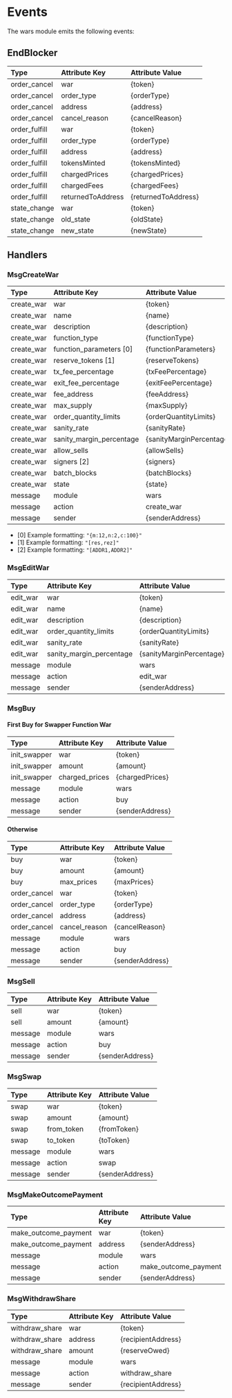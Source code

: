 # Events

The wars module emits the following events:

## EndBlocker

| Type | Attribute Key | Attribute Value |
| :--- | :--- | :--- |
| order\_cancel | war | {token} |
| order\_cancel | order\_type | {orderType} |
| order\_cancel | address | {address} |
| order\_cancel | cancel\_reason | {cancelReason} |
| order\_fulfill | war | {token} |
| order\_fulfill | order\_type | {orderType} |
| order\_fulfill | address | {address} |
| order\_fulfill | tokensMinted | {tokensMinted} |
| order\_fulfill | chargedPrices | {chargedPrices} |
| order\_fulfill | chargedFees | {chargedFees} |
| order\_fulfill | returnedToAddress | {returnedToAddress} |
| state\_change | war | {token} |
| state\_change | old\_state | {oldState} |
| state\_change | new\_state | {newState} |

## Handlers

### MsgCreateWar

| Type | Attribute Key | Attribute Value |
| :--- | :--- | :--- |
| create\_war | war | {token} |
| create\_war | name | {name} |
| create\_war | description | {description} |
| create\_war | function\_type | {functionType} |
| create\_war | function\_parameters \[0\] | {functionParameters} |
| create\_war | reserve\_tokens \[1\] | {reserveTokens} |
| create\_war | tx\_fee\_percentage | {txFeePercentage} |
| create\_war | exit\_fee\_percentage | {exitFeePercentage} |
| create\_war | fee\_address | {feeAddress} |
| create\_war | max\_supply | {maxSupply} |
| create\_war | order\_quantity\_limits | {orderQuantityLimits} |
| create\_war | sanity\_rate | {sanityRate} |
| create\_war | sanity\_margin\_percentage | {sanityMarginPercentage} |
| create\_war | allow\_sells | {allowSells} |
| create\_war | signers \[2\] | {signers} |
| create\_war | batch\_blocks | {batchBlocks} |
| create\_war | state | {state} |
| message | module | wars |
| message | action | create\_war |
| message | sender | {senderAddress} |

* \[0\] Example formatting: `"{m:12,n:2,c:100}"`
* \[1\] Example formatting: `"[res,rez]"`
* \[2\] Example formatting: `"[ADDR1,ADDR2]"`

### MsgEditWar

| Type | Attribute Key | Attribute Value |
| :--- | :--- | :--- |
| edit\_war | war | {token} |
| edit\_war | name | {name} |
| edit\_war | description | {description} |
| edit\_war | order\_quantity\_limits | {orderQuantityLimits} |
| edit\_war | sanity\_rate | {sanityRate} |
| edit\_war | sanity\_margin\_percentage | {sanityMarginPercentage} |
| message | module | wars |
| message | action | edit\_war |
| message | sender | {senderAddress} |

### MsgBuy

#### First Buy for Swapper Function War

| Type | Attribute Key | Attribute Value |
| :--- | :--- | :--- |
| init\_swapper | war | {token} |
| init\_swapper | amount | {amount} |
| init\_swapper | charged\_prices | {chargedPrices} |
| message | module | wars |
| message | action | buy |
| message | sender | {senderAddress} |

#### Otherwise

| Type | Attribute Key | Attribute Value |
| :--- | :--- | :--- |
| buy | war | {token} |
| buy | amount | {amount} |
| buy | max\_prices | {maxPrices} |
| order\_cancel | war | {token} |
| order\_cancel | order\_type | {orderType} |
| order\_cancel | address | {address} |
| order\_cancel | cancel\_reason | {cancelReason} |
| message | module | wars |
| message | action | buy |
| message | sender | {senderAddress} |

### MsgSell

| Type | Attribute Key | Attribute Value |
| :--- | :--- | :--- |
| sell | war | {token} |
| sell | amount | {amount} |
| message | module | wars |
| message | action | buy |
| message | sender | {senderAddress} |

### MsgSwap

| Type | Attribute Key | Attribute Value |
| :--- | :--- | :--- |
| swap | war | {token} |
| swap | amount | {amount} |
| swap | from\_token | {fromToken} |
| swap | to\_token | {toToken} |
| message | module | wars |
| message | action | swap |
| message | sender | {senderAddress} |

### MsgMakeOutcomePayment

| Type | Attribute Key | Attribute Value |
| :--- | :--- | :--- |
| make\_outcome\_payment | war | {token} |
| make\_outcome\_payment | address | {senderAddress} |
| message | module | wars |
| message | action | make\_outcome\_payment |
| message | sender | {senderAddress} |

### MsgWithdrawShare

| Type | Attribute Key | Attribute Value |
| :--- | :--- | :--- |
| withdraw\_share | war | {token} |
| withdraw\_share | address | {recipientAddress} |
| withdraw\_share | amount | {reserveOwed} |
| message | module | wars |
| message | action | withdraw\_share |
| message | sender | {recipientAddress} |

